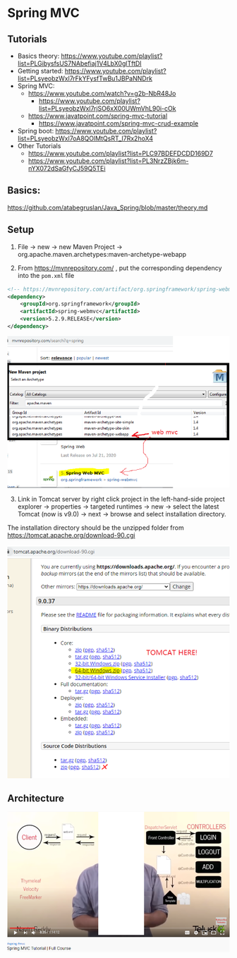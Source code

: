 # Spring MVC

## Tutorials

- Basics theory: https://www.youtube.com/playlist?list=PLGibysfsUS7NAbefiaj1V4LbX0glTftDI 
- Getting started: https://www.youtube.com/playlist?list=PLsyeobzWxl7rFkYFysfTwBu1JBPaNNDrk 
- Spring MVC: 
	- https://www.youtube.com/watch?v=g2b-NbR48Jo
		- https://www.youtube.com/playlist?list=PLsyeobzWxl7rjSO6xX00UWmVhL90i-cOk
	- https://www.javatpoint.com/spring-mvc-tutorial
		- https://www.javatpoint.com/spring-mvc-crud-example
- Spring boot: https://www.youtube.com/playlist?list=PLsyeobzWxl7oA8QOlMtQsRT_I7Rx2hoX4 
- Other Tutorials
	- https://www.youtube.com/playlist?list=PLC97BDEFDCDD169D7 
	- https://www.youtube.com/playlist?list=PL3NrzZBjk6m-nYX072dSaGfyCJ59Q5TEi 

## Basics: 

https://github.com/atabegruslan/Java_Spring/blob/master/theory.md

## Setup

1. File -> new -> new Maven Project -> org.apache.maven.archetypes:maven-archetype-webapp

2. From https://mvnrepository.com/ , put the corresponding dependency into the `pom.xml` file

```xml
<!-- https://mvnrepository.com/artifact/org.springframework/spring-webmvc -->
<dependency>
    <groupId>org.springframework</groupId>
    <artifactId>spring-webmvc</artifactId>
    <version>5.2.9.RELEASE</version>
</dependency>

```

![](/Illustrations/create_spring_mvc_proj.PNG)

3. Link in Tomcat server by right click project in the left-hand-side project explorer -> properties -> targeted runtimes -> new -> select the latest Tomcat (now is v9.0) -> next -> browse and select installation directory.

The installation directory should be the unzipped folder from https://tomcat.apache.org/download-90.cgi

![](/Illustrations/tomcat.PNG)

## Architecture

![](/Illustrations/archi.PNG)
